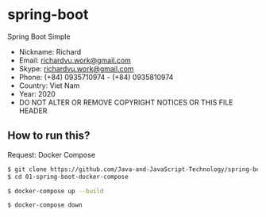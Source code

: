 # spring-boot
Spring Boot Simple

 * Nickname: Richard
 * Email: richardvu.work@gmail.com
 * Skype: richardvu.work@gmail.com
 * Phone: (+84) 0935710974 - (+84) 0935810974
 * Country: Viet Nam
 * Year: 2020
 * DO NOT ALTER OR REMOVE COPYRIGHT NOTICES OR THIS FILE HEADER

## How to run this?
Request: Docker Compose 

```bash
$ git clone https://github.com/Java-and-JavaScript-Technology/spring-boot.git
$ cd 01-spring-boot-docker-compose

$ docker-compose up --build

$ docker-compose down